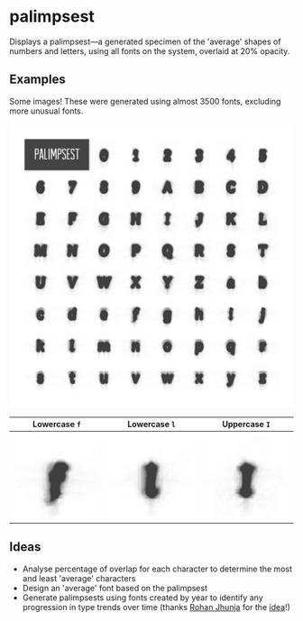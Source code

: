 # palimpsest
Displays a palimpsest—a generated specimen of the 'average' shapes of numbers and letters, using all fonts on the system, overlaid at 20% opacity.

## Examples
Some images! These were generated using almost 3500 fonts, excluding more unusual fonts.

![All fonts](img/all.png)

Lowercase `f` | Lowercase `l` | Uppercase `I`
--- | --- | ---
![Lowercase f](img/all/lower-f.png) | ![Lowercase l](img/all/lower-l.png) | ![Uppercase I](img/all/upper-I.png)

## Ideas
* Analyse percentage of overlap for each character to determine the most and least 'average' characters
* Design an 'average' font based on the palimpsest
* Generate palimpsests using fonts created by year to identify any progression in type trends over time (thanks [Rohan Jhunja](https://www.instagram.com/rohanjhunja/) for the [idea](https://www.instagram.com/p/BdKSAc5He7I/?taken-by=kayserifserif)!)

